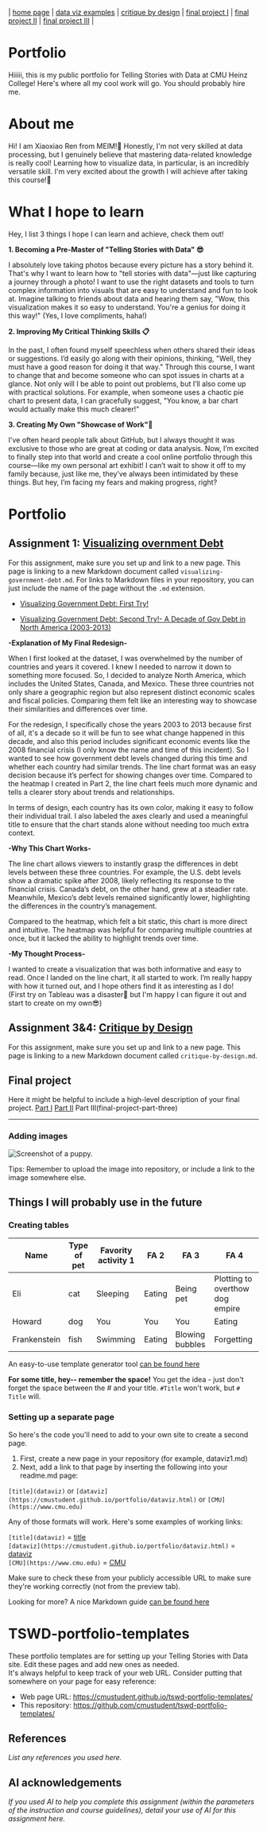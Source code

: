 | [home page](https://cmustudent.github.io/tswd-portfolio-templates/) | [data viz examples](dataviz-examples) | [critique by design](critique-by-design) | [final project I](final-project-part-one) | [final project II](final-project-part-two) | [final project III](final-project-part-three) |

# Portfolio
Hiiiii, this is my public portfolio for Telling Stories with Data at CMU Heinz College! Here's where all my cool work will go. You should probably hire me. 

# About me
Hi!  I am Xiaoxiao Ren from MEIM!🚀 Honestly, I'm not very skilled at data processing, but I genuinely believe that mastering data-related knowledge is really cool! Learning how to visualize data, in particular, is an incredibly versatile skill. I'm very excited about the growth I will achieve after taking this course!🎁

# What I hope to learn
Hey, I list 3 things I hope I can learn and achieve, check them out! 

**1. Becoming a Pre-Master of "Telling Stories with Data" 😎** 

I absolutely love taking photos because every picture has a story behind it. That's why I want to learn how to "tell stories with data"—just like capturing a journey through a photo! I want to use the right datasets and tools to turn complex information into visuals that are easy to understand and fun to look at. Imagine talking to friends about data and hearing them say, "Wow, this visualization makes it so easy to understand. You're a genius for doing it this way!" (Yes, I love compliments, haha!)

**2. Improving My Critical Thinking Skills 📋**

In the past, I often found myself speechless when others shared their ideas or suggestions. I’d easily go along with their opinions, thinking, "Well, they must have a good reason for doing it that way." Through this course, I want to change that and become someone who can spot issues in charts at a glance. Not only will I be able to point out problems, but I’ll also come up with practical solutions. For example, when someone uses a chaotic pie chart to present data, I can gracefully suggest, "You know, a bar chart would actually make this much clearer!"

**3. Creating My Own "Showcase of Work"🪩**

I've often heard people talk about GitHub, but I always thought it was exclusive to those who are great at coding or data analysis. Now, I’m excited to finally step into that world and create a cool online portfolio through this course—like my own personal art exhibit! I can’t wait to show it off to my family because, just like me, they’ve always been intimidated by these things. But hey, I’m facing my fears and making progress, right?


# Portfolio

## Assignment 1: [Visualizing overnment Debt](visualizing-government-debt)
For this assignment, make sure you set up and link to a new page.  This page is linking to a new Markdown document called `visualizing-government-debt.md`.  For links to Markdown files in your repository, you can just include the name of the page without the `.md` extension. 


- [Visualizing Government Debt: First Try!](https://xiaoxiaoren-xx.github.io/visualizing-government-debt/)

- [Visualizing Government Debt: Second Try!- A Decade of Gov Debt in North America (2003-2013)](https://xiaoxiaoren-xx.github.io/visualizing_Gov_Debt_Trend/)

**-Explanation of My Final Redesign-**

When I first looked at the dataset, I was overwhelmed by the number of countries and years it covered.   I knew I needed to narrow it down to something more focused.   So, I decided to analyze North America, which includes the United States, Canada, and Mexico. These three countries not only share a geographic region but also represent distinct economic scales and fiscal policies.   Comparing them felt like an interesting way to showcase their similarities and differences over time.

For the redesign, I specifically chose the years 2003 to 2013 because first of all, it's a decade so it will be fun to see what change happened in this decade, and also this period includes significant economic events like the 2008 financial crisis (I only know the name and time of this incident). So I wanted to see how government debt levels changed during this time and whether each country had similar trends. The line chart format was an easy decision because it’s perfect for showing changes over time. Compared to the heatmap I created in Part 2, the line chart feels much more dynamic and tells a clearer story about trends and relationships.

In terms of design, each country has its own color, making it easy to follow their individual trail. I also labeled the axes clearly and used a meaningful title to ensure that the chart stands alone without needing too much extra context.

**-Why This Chart Works-**

The line chart allows viewers to instantly grasp the differences in debt levels between these three countries. For example, the U.S. debt levels show a dramatic spike after 2008, likely reflecting its response to the financial crisis. Canada’s debt, on the other hand, grew at a steadier rate. Meanwhile, Mexico’s debt levels remained significantly lower, highlighting the differences in the country’s management.

Compared to the heatmap, which felt a bit static, this chart is more direct and intuitive. The heatmap was helpful for comparing multiple countries at once, but it lacked the ability to highlight trends over time.

**-My Thought Process-**

I wanted to create a visualization that was both informative and easy to read. Once I landed on the line chart, it all started to work. I’m really happy with how it turned out, and I hope others find it as interesting as I do!  
(First try on Tableau was a disaster🫢 but I'm happy I can figure it out and start to create on my own😎)

## Assignment 3&4: [Critique by Design](critique-by-design)
For this assignment, make sure you set up and link to a new page.  This page is linking to a new Markdown document called `critique-by-design.md`.  

## Final project
Here it might be helpful to include a high-level description of your final project. 
[Part I](final-project-part-one)
[Part II](final-project-part-two)
Part III(final-project-part-three)

---

### Adding images 

![Screenshot of a puppy.](https://images7.memedroid.com/images/UPLOADED733/616e651cf3e5a.jpeg)

Tips: Remember to upload the image into repository, or include a link to the image somewhere else. 



## Things I will probably use in the future

### Creating tables


| Name         | Type of pet | Favority activity 1 | FA 2   | FA 3            | FA 4                                |
|--------------|-------------|---------------------|--------|-----------------|-------------------------------------|
| Eli          | cat         | Sleeping            | Eating | Being pet       | Plotting to overthow dog empire     |
| Howard       | dog         | You                 | You    | You             | Eating                              |
| Frankenstein | fish        | Swimming            | Eating | Blowing bubbles | Forgetting                          |

An easy-to-use template generator tool [can be found here](https://www.tablesgenerator.com/markdown_tables)


**For some title, hey-- remember the space!**
You get the idea - just don't forget the space between the # and your title.  `#Title` won't work, but `# Title` will. 

 

### Setting up a separate page

So here's the code you'll need to add to your own site to create a second page. 

1. First, create a new page in your repository (for example, dataviz1.md)
2. Next, add a link to that page by inserting the following into your readme.md page:

`[title](dataviz)` or `[dataviz](https://cmustudent.github.io/portfolio/dataviz.html)` or `[CMU](https://www.cmu.edu)`

Any of those formats will work. Here's some examples of working links: 

`[title](dataviz)` = [title](dataviz)  
`[dataviz](https://cmustudent.github.io/portfolio/dataviz.html)` = [dataviz](https://cmustudent.github.io/portfolio/dataviz.html)  
`[CMU](https://www.cmu.edu)` = [CMU](https://www.cmu.edu)   

Make sure to check these from your publicly accessible URL to make sure they're working correctly (not from the preview tab). 

Looking for more?  A nice Markdown guide [can be found here](https://www.markdownguide.org/cheat-sheet/)

# TSWD-portfolio-templates
These portfolio templates are for setting up your Telling Stories with Data site.  Edit these pages and add new ones as needed.   
It's always helpful to keep track of your web URL.  Consider putting that somewhere on your page for easy reference: 

- Web page URL: https://cmustudent.github.io/tswd-portfolio-templates/
- This repository: https://github.com/cmustudent/tswd-portfolio-templates/

## References
_List any references you used here._

## AI acknowledgements
_If you used AI to help you complete this assignment (within the parameters of the instruction and course guidelines), detail your use of AI for this assignment here._

